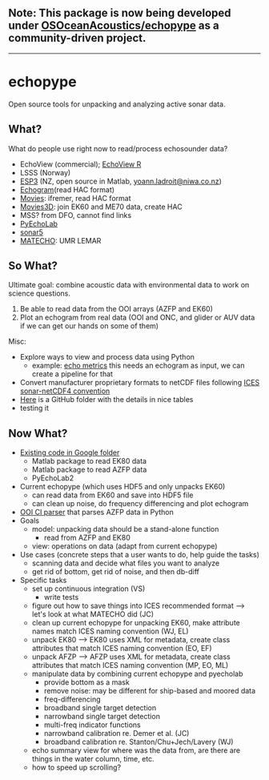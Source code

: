 ## Note: This package is now being developed under [OSOceanAcoustics/echopype](https://github.com/OSOceanAcoustics/echopype) as a community-driven project.

-----------------

# echopype
Open source tools for unpacking and analyzing active sonar data.

## What?
What do people use right now to read/process echosounder data?
- EchoView (commercial); [EchoView R](https://github.com/AustralianAntarcticDivision/EchoviewR)
- LSSS (Norway)
- [ESP3](https://bitbucket.org/echoanalysis/esp3/overview) (NZ, open source in Matlab, yoann.ladroit@niwa.co.nz)
- [Echogram](https://cran.r-project.org/web/packages/echogram/index.html)(read HAC format)
- [Movies](http://flotte.ifremer.fr/fleet/Presentation-of-the-fleet/Logiciels-embarques/MOVIES): ifremer, read HAC format
- [Movies3D](http://flotte.ifremer.fr/content/download/6032/129677/file/MOVIES3D_general.pdf): join EK60 and ME70 data, create HAC
- MSS? from DFO, cannot find links
- [PyEchoLab](https://drive.google.com/drive/folders/1q2ddkBx1cathE-6V_bIjqLBQj4yX7csm?usp=sharing)
- [sonar5](http://folk.uio.no/hbalk/sonar4_5/index.htm)
- [MATECHO](https://usermanual.wiki/Pdf/MatechoUserManual18052017.963673607.pdf): UMR LEMAR

## So What?
Ultimate goal: combine acoustic data with environmental data to work on science questions.
1. Be able to read data from the OOI arrays (AZFP and EK60)
2. Plot an echogram from real data (OOI and ONC, and glider or AUV data if we can get our hands on some of them)

Misc:
- Explore ways to view and process data using Python
  - example: [echo metrics](https://github.com/ElOceanografo/EchoMetrics) this needs an echogram as input, we can create a pipeline for that
- Convert manufacturer proprietary formats to netCDF files following [ICES sonar-netCDF4 convention](http://www.ices.dk/sites/pub/Publication%20Reports/Cooperative%20Research%20Report%20(CRR)/CRR341/CRR341.pdf)
- [Here](https://github.com/ices-eg/wg_WGFAST/tree/master/SONAR-netCDF4) is a GitHub folder with the details in nice tables
- testing it 

## Now What?
- [Existing code in Google folder](https://drive.google.com/drive/folders/1q2ddkBx1cathE-6V_bIjqLBQj4yX7csm?usp=sharing)
  - Matlab package to read EK80 data
  - Matlab package to read AZFP data
  - PyEchoLab2
- Current echopype (which uses HDF5 and only unpacks EK60)
  - can read data from EK60 and save into HDF5 file
  - can clean up noise, do frequency differencing and plot echogram
- [OOI CI parser](https://github.com/oceanobservatories/mi-instrument/blob/efc9bd67406f996c2448f893541e165ed7bbfb6d/mi/dataset/parser/zplsc_c.py) that parses AZFP data in Python
- Goals
  - model: unpacking data should be a stand-alone function
    - read from AZFP and EK80
  - view: operations on data (adapt from current echopype)
- Use cases (concrete steps that a user wants to do, help guide the tasks)
  - scanning data and decide what files you want to analyze
  - get rid of bottom, get rid of noise, and then db-diff
- Specific tasks
  - set up continuous integration (VS)
    - write tests
  - figure out how to save things into ICES recommended format --> let's look at what MATECHO did (JC)
  - clean up current echopype for unpacking EK60, make attribute names match ICES naming convention (WJ, EL)
  - unpack EK80 --> EK80 uses XML for metadata, create class attributes that match ICES naming convention (EO, EF)
  - unpack AFZP --> AFZP uses XML for metadata, create class attributes that match ICES naming convention (MP, EO, ML)
  - manipulate data by combining current echopype and pyecholab
    - provide bottom as a mask
    - remove noise: may be different for ship-based and moored data
    - freq-differencing
    - broadband single target detection
    - narrowband single target detection
    - multi-freq indicator functions
    - narrowband calibration re. Demer et al. (JC)
    - broadband calibration re. Stanton/Chu+Jech/Lavery (WJ)
  - echo summary view for where was the data from, are there are things in the water column, time, etc.
  - how to speed up scrolling?

